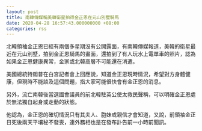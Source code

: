```yaml
---
layout: post
title: 南韓傳媒稱美韓衛星拍得金正恩在元山別墅騎馬
date: 2020-04-28 16:57:43.000000000 +08:00
categories: rss
---
```


北韓領袖金正恩已經有兩個多星期沒有公開露面，有南韓傳媒報道，美韓的衛星最近在元山別墅，拍到金正恩騎馬的畫面，還拍到了有人玩水上電單車的照片，認為如果金正恩健康異常，金家或北韓高層不可能還在消遣。

美國總統特朗普在白宮記者會上回應說，知道金正恩現時情況，希望對方身體健康，但現時不能談及這個問題，指大家可能很快會有金正恩的消息。

另外，流亡南韓後當選國會議員的前北韓駐英公使太救民聲稱，可以明確金正恩處於無法獨自起身或走動的狀態。

他認為，金正恩的確切情況只有其夫人、胞妹或親信才會知道，又說，前領袖金正日死後兩天平壤秘不發喪，連外務相也是在發布訃告前一小時前聞訊。
